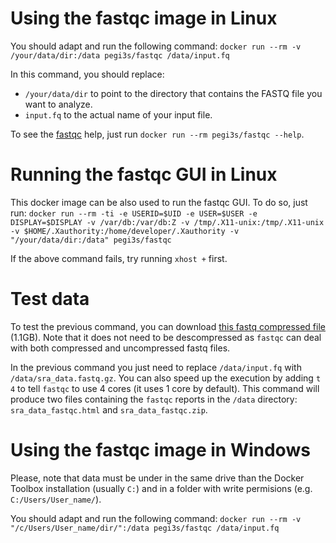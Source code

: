 # Using the fastqc image in Linux
You should adapt and run the following command: `docker run --rm -v /your/data/dir:/data pegi3s/fastqc /data/input.fq`

In this command, you should replace:
- `/your/data/dir` to point to the directory that contains the FASTQ file you want to analyze.
- `input.fq` to the actual name of your input file.

To see the [fastqc](https://www.bioinformatics.babraham.ac.uk/projects/fastqc/) help, just run `docker run --rm pegi3s/fastqc --help`.

# Running the fastqc GUI in Linux
This docker image can be also used to run the fastqc GUI. To do so, just run: `docker run --rm -ti -e USERID=$UID -e USER=$USER -e DISPLAY=$DISPLAY -v /var/db:/var/db:Z -v /tmp/.X11-unix:/tmp/.X11-unix -v $HOME/.Xauthority:/home/developer/.Xauthority -v "/your/data/dir:/data" pegi3s/fastqc`

If the above command fails, try running `xhost +` first.

# Test data
To test the previous command, you can download [this fastq compressed file](https://trace.ncbi.nlm.nih.gov/Traces/sra/sra.cgi?cmd=dload&run_list=SRR1654650&format=fastq) (1.1GB). Note that it does not need to be descompressed as `fastqc` can deal with both compressed and uncompressed fastq files. 

In the previous command you just need to replace `/data/input.fq` with `/data/sra_data.fastq.gz`. You can also speed up the execution by adding `t 4` to tell `fastqc` to use 4 cores (it uses 1 core by default). This command will produce two files containing the `fastqc` reports in the `/data` directory: `sra_data_fastqc.html` and `sra_data_fastqc.zip`.

# Using the fastqc image in Windows

Please, note that data must be under in the same drive than the Docker Toolbox installation (usually `C:`) and in a folder with write permisions (e.g. `C:/Users/User_name/`).

You should adapt and run the following command: `docker run --rm -v "/c/Users/User_name/dir/":/data pegi3s/fastqc /data/input.fq`

